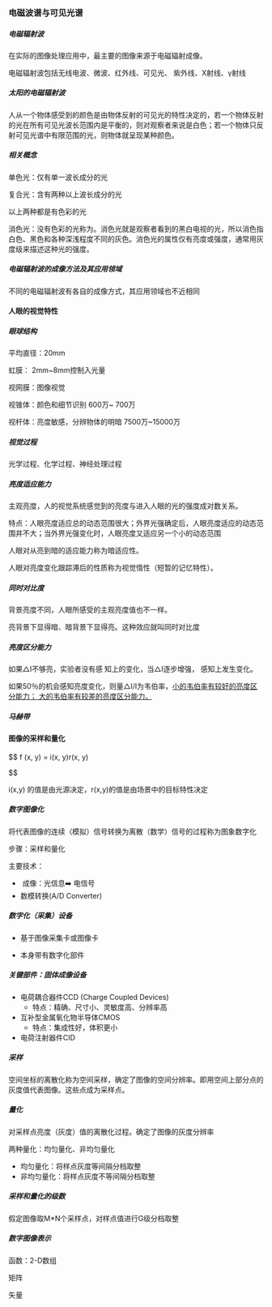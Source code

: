 ### 电磁波谱与可见光谱

##### 电磁辐射波

在实际的图像处理应用中，最主要的图像来源于电磁辐射成像。

电磁辐射波包括无线电波、微波、红外线、可见光、 紫外线、X射线、γ射线

##### 太阳的电磁辐射波

人从一个物体感受到的颜色是由物体反射的可见光的特性决定的，若一个物体反射的光在所有可见光波长范围内是平衡的，则对观察者来说是白色；若一个物体只反射可见光谱中有限范围的光，则物体就呈现某种颜色。

##### 相关概念

单色光：仅有单一波长成分的光

复合光：含有两种以上波长成分的光

以上两种都是有色彩的光

消色光：没有色彩的光称为。消色光就是观察者看到的黑白电视的光，所以消色指白色、黑色和各种深浅程度不同的灰色。消色光的属性仅有亮度或强度，通常用灰度级来描述这种光的强度。

##### 电磁辐射波的成像方法及其应用领域

不同的电磁辐射波有各自的成像方式，其应用领域也不近相同

#### 人眼的视觉特性

##### 眼球结构 

平均直径：20mm 

虹膜： 2mm~8mm控制入光量 

视网膜：图像视觉 

视锥体：颜色和细节识别 600万~ 700万 

视杆体：亮度敏感，分辨物体的明暗 7500万~15000万

##### 视觉过程

光学过程、化学过程、神经处理过程

##### 亮度适应能力

主观亮度，人的视觉系统感觉到的亮度与进入人眼的光的强度成对数关系。

特点：人眼亮度适应总的动态范围很大；外界光强确定后，人眼亮度适应的动态范围并不大；当外界光强变化时，人眼亮度又适应另一个小的动态范围

人眼对从亮到暗的适应能力称为暗适应性。

人眼对亮度变化跟踪滞后的性质称为视觉惰性（短暂的记忆特性）。

##### 同时对比度

背景亮度不同，人眼所感受的主观亮度值也不一样。 

亮背景下显得暗、暗背景下显得亮。这种效应就叫同时对比度

##### 亮度区分能力

如果△I不够亮，实验者没有感 知上的变化，当△I逐步增强， 感知上发生变化。

 如果50％的机会感知亮度变化，则量△I/I为韦伯率，<u>小的韦伯率有较好的亮度区分能力； 大的韦伯率有较差的亮度区分能力。</u>

##### 马赫带

#### 图像的采样和量化

$$
f (x, y) = i(x, y)r(x, y)
$$

i(x,y) 的值是由光源决定，r(x,y)的值是由场景中的目标特性决定

##### 数字图像化

将代表图像的连续（模拟）信号转换为离散（数学）信号的过程称为图象数字化

步骤：采样和量化

主要技术：

- ​	成像：光信息:arrow_right: 电信号
- 数模转换(A/D Converter)

##### 数字化（采集）设备

- 基于图像采集卡或图像卡

- 本身带有数字化部件

##### 关键部件：固体成像设备

- 电荷耦合器件CCD (Charge Coupled Devices)
	- 特点：精确、尺寸小、灵敏度高、分辨率高
- 互补型金属氧化物半导体CMOS
	- 特点：集成性好，体积更小
- 电荷注射器件CID

##### 采样

空间坐标的离散化称为空间采样，确定了图像的空间分辨率。即用空间上部分点的灰度值代表图像。这些点成为采样点。

##### 量化

对采样点亮度（灰度）值的离散化过程。确定了图像的灰度分辨率

两种量化：均匀量化、非均匀量化

- 均匀量化：将样点灰度等间隔分档取整
- 非均匀量化：将样点灰度不等间隔分档取整

##### 采样和量化的级数

假定图像取M*N个采样点，对样点值进行G级分档取整

##### 数字图像表示

函数：2-D数组

矩阵

矢量